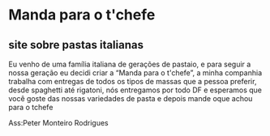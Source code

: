 # Manda para o t'chefe
 ## site sobre pastas italianas

 Eu venho de uma família italiana de gerações de pastaio, e para seguir a nossa geração eu decidi criar a “Manda para o t'chefe”, a minha companhia trabalha com entregas de todos os tipos de massas que a pessoa preferir, desde spaghetti até rigatoni, nós entregamos por todo DF e esperamos que você goste das nossas variedades de pasta e depois mande oque achou para o tchefe

 Ass:Peter Monteiro Rodrigues
